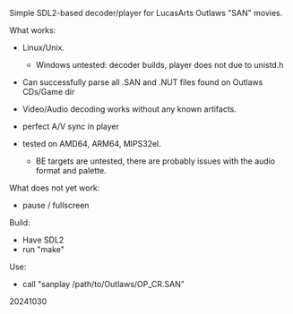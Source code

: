 Simple SDL2-based decoder/player for LucasArts Outlaws "SAN" movies.

What works:
- Linux/Unix.
  - Windows untested: decoder builds, player does not due to unistd.h

- Can successfully parse all .SAN and .NUT files found on Outlaws CDs/Game dir
- Video/Audio decoding works without any known artifacts.
- perfect A/V sync in player
- tested on AMD64, ARM64, MIPS32el.
  - BE targets are untested, there are probably issues with the
    audio format and palette.

What does not yet work:
- pause / fullscreen

Build:
- Have SDL2
- run "make"

Use:
- call "sanplay /path/to/Outlaws/OP_CR.SAN"

20241030

